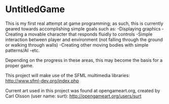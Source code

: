 # UntitledGame
This is my first real attempt at game programming; as such, this is currently geared towards accomplishing simple goals such as:
-Displaying graphics
-Creating a movable character that responds fluidly to controls
-Simple interaction between player and environment (not falling through the ground or walking through walls)
-Creating other moving bodies with simple patterns/AI
-etc.

Depending on the progress in these areas, this may become the basis for a proper game.

This project will make use of the SFML multimedia libraries:
http://www.sfml-dev.org/index.php

Current art used in this project was found at opengameart.org, created by Carl Olsson (user name: surt):
http://opengameart.org/users/surt
